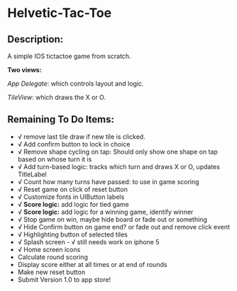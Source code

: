Helvetic-Tac-Toe
=========

Description:
------------
A simple IOS tictactoe game from scratch. 

**Two views:**

*App Delegate*: which controls layout and logic.

*TileView*: which draws the X or O.

Remaining To Do Items:
----------------------
+ √ remove last tile draw if new tile is clicked.
+ √ Add confirm button to lock in choice
+ √ Remove shape cycling on tap: Should only show one shape on tap based on whose turn it is
+ √ Add turn-based logic: tracks which turn and draws X or O, updates TitleLabel
+ √ Count how many turns have passed: to use in game scoring
+ √ Reset game on click of reset button
+ √ Customize fonts in UIButton labels
+ √ **Score logic:** add logic for tied game
+ √ **Score logic:** add logic for a winning game, identify winner
+ √ Stop game on win, maybe hide board or fade out or something
+ √ Hide Confirm button on game end? or fade out and remove click event
+ √ Highlighting button of selected tiles
+ √ Splash screen - √ still needs work on iphone 5
+ √ Home screen icons 
+ Calculate round scoring
+ Display score either at all times or at end of rounds
+ Make new reset button
+ Submit Version 1.0 to app store!